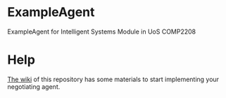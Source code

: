 # ExampleAgent
ExampleAgent for Intelligent Systems Module in UoS COMP2208

# Help
[The wiki](https://github.com/tdgunes/ExampleAgent/wiki) of this repository has some materials to start implementing your negotiating agent. 
